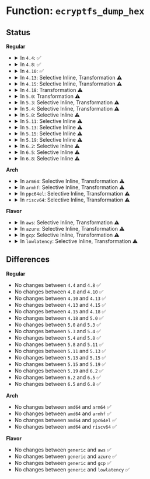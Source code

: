 # Function: <code>ecryptfs_dump_hex</code>

## Status
<b>Regular</b>
<ul>
<li>
<details>
<summary>In <code>4.4</code>: ✅</summary>

```c
void ecryptfs_dump_hex(char *data, int bytes);
```

**Collision:** Unique Global

**Inline:** No

**Transformation:** False

**Instances:**

```
In fs/ecryptfs/debug.c (ffffffff8130b090)
Location: fs/ecryptfs/debug.c:98
Inline: False
Direct callers:
  - fs/ecryptfs/crypto.c:crypt_scatterlist
  - fs/ecryptfs/crypto.c:ecryptfs_derive_iv
  - fs/ecryptfs/crypto.c:ecryptfs_derive_iv
  - fs/ecryptfs/crypto.c:ecryptfs_derive_iv
  - fs/ecryptfs/crypto.c:ecryptfs_new_file_context
  - fs/ecryptfs/keystore.c:decrypt_passphrase_encrypted_session_key
  - fs/ecryptfs/keystore.c:decrypt_passphrase_encrypted_session_key
  - fs/ecryptfs/keystore.c:decrypt_pki_encrypted_session_key
  - fs/ecryptfs/keystore.c:write_tag_3_packet
  - fs/ecryptfs/keystore.c:write_tag_3_packet
  - fs/ecryptfs/keystore.c:write_tag_3_packet
  - fs/ecryptfs/keystore.c:ecryptfs_generate_key_packet_set
  - fs/ecryptfs/debug.c:ecryptfs_dump_auth_tok
  - fs/ecryptfs/debug.c:ecryptfs_dump_auth_tok
```
**Symbols:**

```
ffffffff8130b090-ffffffff8130b122: ecryptfs_dump_hex (STB_GLOBAL)
```
</details>
</li>
<li>
<details>
<summary>In <code>4.8</code>: ✅</summary>

```c
void ecryptfs_dump_hex(char *data, int bytes);
```

**Collision:** Unique Global

**Inline:** No

**Transformation:** False

**Instances:**

```
In fs/ecryptfs/debug.c (ffffffff8133f2f0)
Location: fs/ecryptfs/debug.c:98
Inline: False
Direct callers:
  - fs/ecryptfs/crypto.c:ecryptfs_new_file_context
  - fs/ecryptfs/crypto.c:crypt_scatterlist
  - fs/ecryptfs/crypto.c:ecryptfs_derive_iv
  - fs/ecryptfs/crypto.c:ecryptfs_derive_iv
  - fs/ecryptfs/crypto.c:ecryptfs_derive_iv
  - fs/ecryptfs/keystore.c:ecryptfs_generate_key_packet_set
  - fs/ecryptfs/keystore.c:write_tag_3_packet
  - fs/ecryptfs/keystore.c:write_tag_3_packet
  - fs/ecryptfs/keystore.c:write_tag_3_packet
  - fs/ecryptfs/keystore.c:decrypt_passphrase_encrypted_session_key
  - fs/ecryptfs/keystore.c:decrypt_passphrase_encrypted_session_key
  - fs/ecryptfs/keystore.c:decrypt_pki_encrypted_session_key
  - fs/ecryptfs/debug.c:ecryptfs_dump_auth_tok
  - fs/ecryptfs/debug.c:ecryptfs_dump_auth_tok
```
**Symbols:**

```
ffffffff8133f2f0-ffffffff8133f382: ecryptfs_dump_hex (STB_GLOBAL)
```
</details>
</li>
<li>
<details>
<summary>In <code>4.10</code>: ✅</summary>

```c
void ecryptfs_dump_hex(char *data, int bytes);
```

**Collision:** Unique Global

**Inline:** No

**Transformation:** False

**Instances:**

```
In fs/ecryptfs/debug.c (ffffffff81355070)
Location: fs/ecryptfs/debug.c:98
Inline: False
Direct callers:
  - fs/ecryptfs/crypto.c:ecryptfs_new_file_context
  - fs/ecryptfs/crypto.c:crypt_scatterlist
  - fs/ecryptfs/crypto.c:ecryptfs_derive_iv
  - fs/ecryptfs/crypto.c:ecryptfs_derive_iv
  - fs/ecryptfs/crypto.c:ecryptfs_derive_iv
  - fs/ecryptfs/keystore.c:ecryptfs_generate_key_packet_set
  - fs/ecryptfs/keystore.c:write_tag_3_packet
  - fs/ecryptfs/keystore.c:write_tag_3_packet
  - fs/ecryptfs/keystore.c:write_tag_3_packet
  - fs/ecryptfs/keystore.c:decrypt_passphrase_encrypted_session_key
  - fs/ecryptfs/keystore.c:decrypt_passphrase_encrypted_session_key
  - fs/ecryptfs/keystore.c:decrypt_pki_encrypted_session_key
  - fs/ecryptfs/debug.c:ecryptfs_dump_auth_tok
  - fs/ecryptfs/debug.c:ecryptfs_dump_auth_tok
```
**Symbols:**

```
ffffffff81355070-ffffffff81355102: ecryptfs_dump_hex (STB_GLOBAL)
```
</details>
</li>
<li>
<details>
<summary>In <code>4.13</code>: Selective Inline, Transformation ⚠️</summary>

```c
void ecryptfs_dump_hex(char *data, int bytes);
```

**Collision:** Unique Global

**Inline:** Selective

**Transformation:** True

**Instances:**

```
In fs/ecryptfs/debug.c (ffffffff81369e60)
Location: fs/ecryptfs/debug.c:98
Inline: True
Inline callers:
  - fs/ecryptfs/debug.c:ecryptfs_dump_auth_tok
  - fs/ecryptfs/debug.c:ecryptfs_dump_auth_tok
Direct callers:
  - fs/ecryptfs/crypto.c:ecryptfs_new_file_context
  - fs/ecryptfs/crypto.c:crypt_scatterlist
  - fs/ecryptfs/crypto.c:ecryptfs_derive_iv
  - fs/ecryptfs/crypto.c:ecryptfs_derive_iv
  - fs/ecryptfs/crypto.c:ecryptfs_derive_iv
  - fs/ecryptfs/keystore.c:ecryptfs_generate_key_packet_set
  - fs/ecryptfs/keystore.c:write_tag_3_packet
  - fs/ecryptfs/keystore.c:write_tag_3_packet
  - fs/ecryptfs/keystore.c:write_tag_3_packet
  - fs/ecryptfs/keystore.c:decrypt_passphrase_encrypted_session_key
  - fs/ecryptfs/keystore.c:decrypt_passphrase_encrypted_session_key
  - fs/ecryptfs/keystore.c:decrypt_pki_encrypted_session_key
  - fs/ecryptfs/debug.c:ecryptfs_dump_auth_tok
  - fs/ecryptfs/debug.c:ecryptfs_dump_auth_tok
```
**Symbols:**

```
ffffffff81369c30-ffffffff81369cdd: ecryptfs_dump_hex.part.0 (STB_LOCAL)
ffffffff81369f30-ffffffff81369f4c: ecryptfs_dump_hex (STB_GLOBAL)
```
</details>
</li>
<li>
<details>
<summary>In <code>4.15</code>: Selective Inline, Transformation ⚠️</summary>

```c
void ecryptfs_dump_hex(char *data, int bytes);
```

**Collision:** Unique Global

**Inline:** Selective

**Transformation:** True

**Instances:**

```
In fs/ecryptfs/debug.c (ffffffff8138ea23)
Location: fs/ecryptfs/debug.c:98
Inline: True
Inline callers:
  - fs/ecryptfs/debug.c:ecryptfs_dump_auth_tok
  - fs/ecryptfs/debug.c:ecryptfs_dump_auth_tok
Direct callers:
  - fs/ecryptfs/crypto.c:ecryptfs_new_file_context
  - fs/ecryptfs/crypto.c:crypt_scatterlist
  - fs/ecryptfs/crypto.c:ecryptfs_derive_iv
  - fs/ecryptfs/crypto.c:ecryptfs_derive_iv
  - fs/ecryptfs/crypto.c:ecryptfs_derive_iv
  - fs/ecryptfs/keystore.c:ecryptfs_generate_key_packet_set
  - fs/ecryptfs/keystore.c:write_tag_3_packet
  - fs/ecryptfs/keystore.c:write_tag_3_packet
  - fs/ecryptfs/keystore.c:write_tag_3_packet
  - fs/ecryptfs/keystore.c:decrypt_passphrase_encrypted_session_key
  - fs/ecryptfs/keystore.c:decrypt_passphrase_encrypted_session_key
  - fs/ecryptfs/keystore.c:decrypt_pki_encrypted_session_key
  - fs/ecryptfs/debug.c:ecryptfs_dump_auth_tok
  - fs/ecryptfs/debug.c:ecryptfs_dump_auth_tok
```
**Symbols:**

```
ffffffff8138e7f0-ffffffff8138e89d: ecryptfs_dump_hex.part.0 (STB_LOCAL)
ffffffff8138eaf0-ffffffff8138eb0c: ecryptfs_dump_hex (STB_GLOBAL)
```
</details>
</li>
<li>
<details>
<summary>In <code>4.18</code>: Transformation ⚠️</summary>

```c
void ecryptfs_dump_hex(char *data, int bytes);
```

**Collision:** Unique Global

**Inline:** No

**Transformation:** True

**Instances:**

```
In fs/ecryptfs/debug.c (0)
Location: fs/ecryptfs/debug.c:98
Inline: False
Direct callers:
  - fs/ecryptfs/crypto.c:ecryptfs_new_file_context
  - fs/ecryptfs/crypto.c:crypt_scatterlist
  - fs/ecryptfs/crypto.c:ecryptfs_derive_iv
  - fs/ecryptfs/crypto.c:ecryptfs_derive_iv
  - fs/ecryptfs/crypto.c:ecryptfs_derive_iv
  - fs/ecryptfs/keystore.c:ecryptfs_generate_key_packet_set
  - fs/ecryptfs/keystore.c:write_tag_3_packet
  - fs/ecryptfs/keystore.c:write_tag_3_packet
  - fs/ecryptfs/keystore.c:write_tag_3_packet
  - fs/ecryptfs/keystore.c:decrypt_passphrase_encrypted_session_key
  - fs/ecryptfs/keystore.c:decrypt_passphrase_encrypted_session_key
  - fs/ecryptfs/keystore.c:decrypt_pki_encrypted_session_key
  - fs/ecryptfs/debug.c:ecryptfs_dump_auth_tok
  - fs/ecryptfs/debug.c:ecryptfs_dump_auth_tok
```
**Symbols:**

```
ffffffff813bdb35-ffffffff813bdbb0: ecryptfs_dump_hex.cold.0 (STB_LOCAL)
ffffffff813bd8b0-ffffffff813bd8e9: ecryptfs_dump_hex (STB_GLOBAL)
```
</details>
</li>
<li>
<details>
<summary>In <code>5.0</code>: Transformation ⚠️</summary>

```c
void ecryptfs_dump_hex(char *data, int bytes);
```

**Collision:** Unique Global

**Inline:** No

**Transformation:** True

**Instances:**

```
In fs/ecryptfs/debug.c (0)
Location: fs/ecryptfs/debug.c:98
Inline: False
Direct callers:
  - fs/ecryptfs/crypto.c:ecryptfs_new_file_context
  - fs/ecryptfs/crypto.c:crypt_scatterlist
  - fs/ecryptfs/crypto.c:ecryptfs_derive_iv
  - fs/ecryptfs/crypto.c:ecryptfs_derive_iv
  - fs/ecryptfs/crypto.c:ecryptfs_derive_iv
  - fs/ecryptfs/keystore.c:ecryptfs_generate_key_packet_set
  - fs/ecryptfs/keystore.c:write_tag_3_packet
  - fs/ecryptfs/keystore.c:write_tag_3_packet
  - fs/ecryptfs/keystore.c:write_tag_3_packet
  - fs/ecryptfs/keystore.c:decrypt_passphrase_encrypted_session_key
  - fs/ecryptfs/keystore.c:decrypt_passphrase_encrypted_session_key
  - fs/ecryptfs/keystore.c:decrypt_pki_encrypted_session_key
  - fs/ecryptfs/debug.c:ecryptfs_dump_auth_tok
  - fs/ecryptfs/debug.c:ecryptfs_dump_auth_tok
```
**Symbols:**

```
ffffffff813d7175-ffffffff813d71f0: ecryptfs_dump_hex.cold.0 (STB_LOCAL)
ffffffff813d6ef0-ffffffff813d6f29: ecryptfs_dump_hex (STB_GLOBAL)
```
</details>
</li>
<li>
<details>
<summary>In <code>5.3</code>: Selective Inline, Transformation ⚠️</summary>

```c
void ecryptfs_dump_hex(char *data, int bytes);
```

**Collision:** Unique Global

**Inline:** Selective

**Transformation:** True

**Instances:**

```
In fs/ecryptfs/debug.c (ffffffff81401a6a)
Location: fs/ecryptfs/debug.c:84
Inline: True
Inline callers:
  - fs/ecryptfs/debug.c:ecryptfs_dump_auth_tok
  - fs/ecryptfs/debug.c:ecryptfs_dump_auth_tok
Direct callers:
  - fs/ecryptfs/crypto.c:ecryptfs_new_file_context
  - fs/ecryptfs/crypto.c:crypt_scatterlist
  - fs/ecryptfs/crypto.c:ecryptfs_derive_iv
  - fs/ecryptfs/crypto.c:ecryptfs_derive_iv
  - fs/ecryptfs/crypto.c:ecryptfs_derive_iv
  - fs/ecryptfs/keystore.c:ecryptfs_generate_key_packet_set
  - fs/ecryptfs/keystore.c:write_tag_3_packet
  - fs/ecryptfs/keystore.c:write_tag_3_packet
  - fs/ecryptfs/keystore.c:write_tag_3_packet
  - fs/ecryptfs/keystore.c:decrypt_passphrase_encrypted_session_key
  - fs/ecryptfs/keystore.c:decrypt_passphrase_encrypted_session_key
  - fs/ecryptfs/keystore.c:decrypt_pki_encrypted_session_key
  - fs/ecryptfs/debug.c:ecryptfs_dump_auth_tok
  - fs/ecryptfs/debug.c:ecryptfs_dump_auth_tok
```
**Symbols:**

```
ffffffff814018b0-ffffffff814018e9: ecryptfs_dump_hex.part.0 (STB_LOCAL)
ffffffff81401b40-ffffffff81401b5b: ecryptfs_dump_hex (STB_GLOBAL)
```
</details>
</li>
<li>
<details>
<summary>In <code>5.4</code>: Selective Inline, Transformation ⚠️</summary>

```c
void ecryptfs_dump_hex(char *data, int bytes);
```

**Collision:** Unique Global

**Inline:** Selective

**Transformation:** True

**Instances:**

```
In fs/ecryptfs/debug.c (ffffffff8141b95a)
Location: fs/ecryptfs/debug.c:84
Inline: True
Inline callers:
  - fs/ecryptfs/debug.c:ecryptfs_dump_auth_tok
  - fs/ecryptfs/debug.c:ecryptfs_dump_auth_tok
Direct callers:
  - fs/ecryptfs/crypto.c:ecryptfs_new_file_context
  - fs/ecryptfs/crypto.c:crypt_scatterlist
  - fs/ecryptfs/crypto.c:ecryptfs_derive_iv
  - fs/ecryptfs/crypto.c:ecryptfs_derive_iv
  - fs/ecryptfs/crypto.c:ecryptfs_derive_iv
  - fs/ecryptfs/keystore.c:ecryptfs_generate_key_packet_set
  - fs/ecryptfs/keystore.c:write_tag_3_packet
  - fs/ecryptfs/keystore.c:write_tag_3_packet
  - fs/ecryptfs/keystore.c:write_tag_3_packet
  - fs/ecryptfs/keystore.c:decrypt_passphrase_encrypted_session_key
  - fs/ecryptfs/keystore.c:decrypt_passphrase_encrypted_session_key
  - fs/ecryptfs/keystore.c:decrypt_pki_encrypted_session_key
  - fs/ecryptfs/debug.c:ecryptfs_dump_auth_tok
  - fs/ecryptfs/debug.c:ecryptfs_dump_auth_tok
```
**Symbols:**

```
ffffffff8141b7a0-ffffffff8141b7d9: ecryptfs_dump_hex.part.0 (STB_LOCAL)
ffffffff8141ba30-ffffffff8141ba4b: ecryptfs_dump_hex (STB_GLOBAL)
```
</details>
</li>
<li>
<details>
<summary>In <code>5.8</code>: Selective Inline ⚠️</summary>

```c
void ecryptfs_dump_hex(char *data, int bytes);
```

**Collision:** Unique Global

**Inline:** Selective

**Transformation:** False

**Instances:**

```
In fs/ecryptfs/debug.c (ffffffff8146a413)
Location: fs/ecryptfs/debug.c:84
Inline: True
Inline callers:
  - fs/ecryptfs/debug.c:ecryptfs_dump_auth_tok
  - fs/ecryptfs/debug.c:ecryptfs_dump_auth_tok
  - fs/ecryptfs/debug.c:ecryptfs_dump_auth_tok
  - fs/ecryptfs/debug.c:ecryptfs_dump_auth_tok
Direct callers:
  - fs/ecryptfs/crypto.c:ecryptfs_new_file_context
  - fs/ecryptfs/crypto.c:crypt_scatterlist
  - fs/ecryptfs/crypto.c:ecryptfs_derive_iv
  - fs/ecryptfs/crypto.c:ecryptfs_derive_iv
  - fs/ecryptfs/crypto.c:ecryptfs_derive_iv
  - fs/ecryptfs/keystore.c:write_tag_3_packet
  - fs/ecryptfs/keystore.c:write_tag_3_packet
  - fs/ecryptfs/keystore.c:write_tag_3_packet
  - fs/ecryptfs/keystore.c:write_tag_1_packet
  - fs/ecryptfs/keystore.c:decrypt_passphrase_encrypted_session_key
  - fs/ecryptfs/keystore.c:decrypt_passphrase_encrypted_session_key
  - fs/ecryptfs/keystore.c:decrypt_pki_encrypted_session_key
```
**Symbols:**

```
ffffffff8146a530-ffffffff8146a574: ecryptfs_dump_hex (STB_GLOBAL)
```
</details>
</li>
<li>
<details>
<summary>In <code>5.11</code>: Selective Inline ⚠️</summary>

```c
void ecryptfs_dump_hex(char *data, int bytes);
```

**Collision:** Unique Global

**Inline:** Selective

**Transformation:** False

**Instances:**

```
In fs/ecryptfs/debug.c (ffffffff81484e83)
Location: fs/ecryptfs/debug.c:84
Inline: True
Inline callers:
  - fs/ecryptfs/debug.c:ecryptfs_dump_auth_tok
  - fs/ecryptfs/debug.c:ecryptfs_dump_auth_tok
  - fs/ecryptfs/debug.c:ecryptfs_dump_auth_tok
  - fs/ecryptfs/debug.c:ecryptfs_dump_auth_tok
Direct callers:
  - fs/ecryptfs/crypto.c:ecryptfs_new_file_context
  - fs/ecryptfs/crypto.c:crypt_scatterlist
  - fs/ecryptfs/crypto.c:ecryptfs_derive_iv
  - fs/ecryptfs/crypto.c:ecryptfs_derive_iv
  - fs/ecryptfs/crypto.c:ecryptfs_derive_iv
  - fs/ecryptfs/keystore.c:write_tag_3_packet
  - fs/ecryptfs/keystore.c:write_tag_3_packet
  - fs/ecryptfs/keystore.c:write_tag_3_packet
  - fs/ecryptfs/keystore.c:write_tag_1_packet
  - fs/ecryptfs/keystore.c:decrypt_passphrase_encrypted_session_key
  - fs/ecryptfs/keystore.c:decrypt_passphrase_encrypted_session_key
  - fs/ecryptfs/keystore.c:decrypt_pki_encrypted_session_key
```
**Symbols:**

```
ffffffff81484fa0-ffffffff81484fe4: ecryptfs_dump_hex (STB_GLOBAL)
```
</details>
</li>
<li>
<details>
<summary>In <code>5.13</code>: Selective Inline ⚠️</summary>

```c
void ecryptfs_dump_hex(char *data, int bytes);
```

**Collision:** Unique Global

**Inline:** Selective

**Transformation:** False

**Instances:**

```
In fs/ecryptfs/debug.c (ffffffff8148a933)
Location: fs/ecryptfs/debug.c:84
Inline: True
Inline callers:
  - fs/ecryptfs/debug.c:ecryptfs_dump_auth_tok
  - fs/ecryptfs/debug.c:ecryptfs_dump_auth_tok
  - fs/ecryptfs/debug.c:ecryptfs_dump_auth_tok
  - fs/ecryptfs/debug.c:ecryptfs_dump_auth_tok
Direct callers:
  - fs/ecryptfs/crypto.c:ecryptfs_new_file_context
  - fs/ecryptfs/crypto.c:crypt_scatterlist
  - fs/ecryptfs/crypto.c:ecryptfs_derive_iv
  - fs/ecryptfs/crypto.c:ecryptfs_derive_iv
  - fs/ecryptfs/crypto.c:ecryptfs_derive_iv
  - fs/ecryptfs/keystore.c:write_tag_3_packet
  - fs/ecryptfs/keystore.c:write_tag_3_packet
  - fs/ecryptfs/keystore.c:write_tag_3_packet
  - fs/ecryptfs/keystore.c:write_tag_1_packet
  - fs/ecryptfs/keystore.c:decrypt_passphrase_encrypted_session_key
  - fs/ecryptfs/keystore.c:decrypt_passphrase_encrypted_session_key
  - fs/ecryptfs/keystore.c:decrypt_pki_encrypted_session_key
```
**Symbols:**

```
ffffffff8148aa50-ffffffff8148aa94: ecryptfs_dump_hex (STB_GLOBAL)
```
</details>
</li>
<li>
<details>
<summary>In <code>5.15</code>: Selective Inline ⚠️</summary>

```c
void ecryptfs_dump_hex(char *data, int bytes);
```

**Collision:** Unique Global

**Inline:** Selective

**Transformation:** False

**Instances:**

```
In fs/ecryptfs/debug.c (ffffffff814e2133)
Location: fs/ecryptfs/debug.c:84
Inline: True
Inline callers:
  - fs/ecryptfs/debug.c:ecryptfs_dump_auth_tok
  - fs/ecryptfs/debug.c:ecryptfs_dump_auth_tok
  - fs/ecryptfs/debug.c:ecryptfs_dump_auth_tok
  - fs/ecryptfs/debug.c:ecryptfs_dump_auth_tok
Direct callers:
  - fs/ecryptfs/crypto.c:ecryptfs_new_file_context
  - fs/ecryptfs/crypto.c:crypt_scatterlist
  - fs/ecryptfs/crypto.c:ecryptfs_derive_iv
  - fs/ecryptfs/crypto.c:ecryptfs_derive_iv
  - fs/ecryptfs/crypto.c:ecryptfs_derive_iv
  - fs/ecryptfs/keystore.c:write_tag_3_packet
  - fs/ecryptfs/keystore.c:write_tag_3_packet
  - fs/ecryptfs/keystore.c:write_tag_3_packet
  - fs/ecryptfs/keystore.c:write_tag_1_packet
  - fs/ecryptfs/keystore.c:decrypt_passphrase_encrypted_session_key
  - fs/ecryptfs/keystore.c:decrypt_passphrase_encrypted_session_key
  - fs/ecryptfs/keystore.c:decrypt_pki_encrypted_session_key
```
**Symbols:**

```
ffffffff814e2250-ffffffff814e2294: ecryptfs_dump_hex (STB_GLOBAL)
```
</details>
</li>
<li>
<details>
<summary>In <code>5.19</code>: Selective Inline ⚠️</summary>

```c
void ecryptfs_dump_hex(char *data, int bytes);
```

**Collision:** Unique Global

**Inline:** Selective

**Transformation:** False

**Instances:**

```
In fs/ecryptfs/debug.c (ffffffff81570389)
Location: fs/ecryptfs/debug.c:84
Inline: True
Inline callers:
  - fs/ecryptfs/debug.c:ecryptfs_dump_auth_tok
  - fs/ecryptfs/debug.c:ecryptfs_dump_auth_tok
  - fs/ecryptfs/debug.c:ecryptfs_dump_auth_tok
  - fs/ecryptfs/debug.c:ecryptfs_dump_auth_tok
Direct callers:
  - fs/ecryptfs/crypto.c:ecryptfs_new_file_context
  - fs/ecryptfs/crypto.c:crypt_scatterlist
  - fs/ecryptfs/crypto.c:ecryptfs_derive_iv
  - fs/ecryptfs/crypto.c:ecryptfs_derive_iv
  - fs/ecryptfs/crypto.c:ecryptfs_derive_iv
  - fs/ecryptfs/keystore.c:write_tag_3_packet
  - fs/ecryptfs/keystore.c:write_tag_3_packet
  - fs/ecryptfs/keystore.c:write_tag_3_packet
  - fs/ecryptfs/keystore.c:write_tag_1_packet
  - fs/ecryptfs/keystore.c:decrypt_passphrase_encrypted_session_key
  - fs/ecryptfs/keystore.c:decrypt_passphrase_encrypted_session_key
  - fs/ecryptfs/keystore.c:decrypt_pki_encrypted_session_key
```
**Symbols:**

```
ffffffff815704a0-ffffffff8157050c: ecryptfs_dump_hex (STB_GLOBAL)
```
</details>
</li>
<li>
<details>
<summary>In <code>6.2</code>: Selective Inline ⚠️</summary>

```c
void ecryptfs_dump_hex(char *data, int bytes);
```

**Collision:** Unique Global

**Inline:** Selective

**Transformation:** False

**Instances:**

```
In fs/ecryptfs/debug.c (ffffffff81615289)
Location: fs/ecryptfs/debug.c:84
Inline: True
Inline callers:
  - fs/ecryptfs/debug.c:ecryptfs_dump_auth_tok
  - fs/ecryptfs/debug.c:ecryptfs_dump_auth_tok
  - fs/ecryptfs/debug.c:ecryptfs_dump_auth_tok
  - fs/ecryptfs/debug.c:ecryptfs_dump_auth_tok
Direct callers:
  - fs/ecryptfs/crypto.c:ecryptfs_new_file_context
  - fs/ecryptfs/crypto.c:crypt_scatterlist
  - fs/ecryptfs/crypto.c:ecryptfs_derive_iv
  - fs/ecryptfs/crypto.c:ecryptfs_derive_iv
  - fs/ecryptfs/crypto.c:ecryptfs_derive_iv
  - fs/ecryptfs/keystore.c:write_tag_3_packet
  - fs/ecryptfs/keystore.c:write_tag_3_packet
  - fs/ecryptfs/keystore.c:write_tag_3_packet
  - fs/ecryptfs/keystore.c:write_tag_1_packet
  - fs/ecryptfs/keystore.c:decrypt_passphrase_encrypted_session_key
  - fs/ecryptfs/keystore.c:decrypt_passphrase_encrypted_session_key
  - fs/ecryptfs/keystore.c:decrypt_pki_encrypted_session_key
```
**Symbols:**

```
ffffffff816153b0-ffffffff8161541c: ecryptfs_dump_hex (STB_GLOBAL)
```
</details>
</li>
<li>
<details>
<summary>In <code>6.5</code>: Selective Inline ⚠️</summary>

```c
void ecryptfs_dump_hex(char *data, int bytes);
```

**Collision:** Unique Global

**Inline:** Selective

**Transformation:** False

**Instances:**

```
In fs/ecryptfs/debug.c (ffffffff8164d319)
Location: fs/ecryptfs/debug.c:84
Inline: True
Inline callers:
  - fs/ecryptfs/debug.c:ecryptfs_dump_auth_tok
  - fs/ecryptfs/debug.c:ecryptfs_dump_auth_tok
  - fs/ecryptfs/debug.c:ecryptfs_dump_auth_tok
  - fs/ecryptfs/debug.c:ecryptfs_dump_auth_tok
Direct callers:
  - fs/ecryptfs/crypto.c:ecryptfs_new_file_context
  - fs/ecryptfs/crypto.c:crypt_scatterlist
  - fs/ecryptfs/crypto.c:ecryptfs_derive_iv
  - fs/ecryptfs/crypto.c:ecryptfs_derive_iv
  - fs/ecryptfs/crypto.c:ecryptfs_derive_iv
  - fs/ecryptfs/keystore.c:write_tag_3_packet
  - fs/ecryptfs/keystore.c:write_tag_3_packet
  - fs/ecryptfs/keystore.c:write_tag_3_packet
  - fs/ecryptfs/keystore.c:write_tag_1_packet
  - fs/ecryptfs/keystore.c:decrypt_passphrase_encrypted_session_key
  - fs/ecryptfs/keystore.c:decrypt_passphrase_encrypted_session_key
  - fs/ecryptfs/keystore.c:decrypt_pki_encrypted_session_key
```
**Symbols:**

```
ffffffff8164d440-ffffffff8164d4ac: ecryptfs_dump_hex (STB_GLOBAL)
```
</details>
</li>
<li>
<details>
<summary>In <code>6.8</code>: Selective Inline ⚠️</summary>

```c
void ecryptfs_dump_hex(char *data, int bytes);
```

**Collision:** Unique Global

**Inline:** Selective

**Transformation:** False

**Instances:**

```
In fs/ecryptfs/debug.c (ffffffff81686849)
Location: fs/ecryptfs/debug.c:84
Inline: True
Inline callers:
  - fs/ecryptfs/debug.c:ecryptfs_dump_auth_tok
  - fs/ecryptfs/debug.c:ecryptfs_dump_auth_tok
  - fs/ecryptfs/debug.c:ecryptfs_dump_auth_tok
  - fs/ecryptfs/debug.c:ecryptfs_dump_auth_tok
Direct callers:
  - fs/ecryptfs/crypto.c:ecryptfs_new_file_context
  - fs/ecryptfs/crypto.c:crypt_scatterlist
  - fs/ecryptfs/crypto.c:ecryptfs_derive_iv
  - fs/ecryptfs/crypto.c:ecryptfs_derive_iv
  - fs/ecryptfs/crypto.c:ecryptfs_derive_iv
  - fs/ecryptfs/keystore.c:write_tag_3_packet
  - fs/ecryptfs/keystore.c:write_tag_3_packet
  - fs/ecryptfs/keystore.c:write_tag_3_packet
  - fs/ecryptfs/keystore.c:write_tag_1_packet
  - fs/ecryptfs/keystore.c:decrypt_passphrase_encrypted_session_key
  - fs/ecryptfs/keystore.c:decrypt_passphrase_encrypted_session_key
  - fs/ecryptfs/keystore.c:decrypt_pki_encrypted_session_key
```
**Symbols:**

```
ffffffff81686970-ffffffff816869dc: ecryptfs_dump_hex (STB_GLOBAL)
```
</details>
</li>
</ul>
<b>Arch</b>
<ul>
<li>
<details>
<summary>In <code>arm64</code>: Selective Inline, Transformation ⚠️</summary>

```c
void ecryptfs_dump_hex(char *data, int bytes);
```

**Collision:** Unique Global

**Inline:** Selective

**Transformation:** True

**Instances:**

```
In fs/ecryptfs/debug.c (ffff8000104fce24)
Location: fs/ecryptfs/debug.c:84
Inline: True
Inline callers:
  - fs/ecryptfs/debug.c:ecryptfs_dump_auth_tok
  - fs/ecryptfs/debug.c:ecryptfs_dump_auth_tok
Direct callers:
  - fs/ecryptfs/crypto.c:ecryptfs_new_file_context
  - fs/ecryptfs/crypto.c:crypt_scatterlist
  - fs/ecryptfs/crypto.c:ecryptfs_derive_iv
  - fs/ecryptfs/crypto.c:ecryptfs_derive_iv
  - fs/ecryptfs/crypto.c:ecryptfs_derive_iv
  - fs/ecryptfs/keystore.c:ecryptfs_generate_key_packet_set
  - fs/ecryptfs/keystore.c:write_tag_3_packet
  - fs/ecryptfs/keystore.c:write_tag_3_packet
  - fs/ecryptfs/keystore.c:write_tag_3_packet
  - fs/ecryptfs/keystore.c:decrypt_passphrase_encrypted_session_key
  - fs/ecryptfs/keystore.c:decrypt_passphrase_encrypted_session_key
  - fs/ecryptfs/keystore.c:decrypt_pki_encrypted_session_key
  - fs/ecryptfs/debug.c:ecryptfs_dump_auth_tok
  - fs/ecryptfs/debug.c:ecryptfs_dump_auth_tok
```
**Symbols:**

```
ffff8000104fcbe8-ffff8000104fcc3c: ecryptfs_dump_hex.part.0 (STB_LOCAL)
ffff8000104fce80-ffff8000104fcec4: ecryptfs_dump_hex (STB_GLOBAL)
```
</details>
</li>
<li>
<details>
<summary>In <code>armhf</code>: Selective Inline, Transformation ⚠️</summary>

```c
void ecryptfs_dump_hex(char *data, int bytes);
```

**Collision:** Unique Global

**Inline:** Selective

**Transformation:** True

**Instances:**

```
In fs/ecryptfs/debug.c (c06ba43c)
Location: fs/ecryptfs/debug.c:84
Inline: True
Inline callers:
  - fs/ecryptfs/debug.c:ecryptfs_dump_auth_tok
  - fs/ecryptfs/debug.c:ecryptfs_dump_auth_tok
Direct callers:
  - fs/ecryptfs/crypto.c:ecryptfs_new_file_context
  - fs/ecryptfs/crypto.c:crypt_extent
  - fs/ecryptfs/crypto.c:ecryptfs_derive_iv
  - fs/ecryptfs/crypto.c:ecryptfs_derive_iv
  - fs/ecryptfs/crypto.c:ecryptfs_derive_iv
  - fs/ecryptfs/keystore.c:ecryptfs_generate_key_packet_set
  - fs/ecryptfs/keystore.c:write_tag_3_packet
  - fs/ecryptfs/keystore.c:write_tag_3_packet
  - fs/ecryptfs/keystore.c:write_tag_3_packet
  - fs/ecryptfs/keystore.c:decrypt_passphrase_encrypted_session_key
  - fs/ecryptfs/keystore.c:decrypt_passphrase_encrypted_session_key
  - fs/ecryptfs/keystore.c:decrypt_pki_encrypted_session_key
  - fs/ecryptfs/debug.c:ecryptfs_dump_auth_tok
  - fs/ecryptfs/debug.c:ecryptfs_dump_auth_tok
```
**Symbols:**

```
c06ba238-c06ba28c: ecryptfs_dump_hex.part.0 (STB_LOCAL)
c06ba510-c06ba540: ecryptfs_dump_hex (STB_GLOBAL)
```
</details>
</li>
<li>
<details>
<summary>In <code>ppc64el</code>: Selective Inline, Transformation ⚠️</summary>

```c
void ecryptfs_dump_hex(char *data, int bytes);
```

**Collision:** Unique Global

**Inline:** Selective

**Transformation:** True

**Instances:**

```
In fs/ecryptfs/debug.c (c00000000063ffac)
Location: fs/ecryptfs/debug.c:84
Inline: True
Inline callers:
  - fs/ecryptfs/debug.c:ecryptfs_dump_auth_tok
  - fs/ecryptfs/debug.c:ecryptfs_dump_auth_tok
Direct callers:
  - fs/ecryptfs/crypto.c:ecryptfs_new_file_context
  - fs/ecryptfs/crypto.c:crypt_scatterlist
  - fs/ecryptfs/crypto.c:ecryptfs_derive_iv
  - fs/ecryptfs/crypto.c:ecryptfs_derive_iv
  - fs/ecryptfs/crypto.c:ecryptfs_derive_iv
  - fs/ecryptfs/keystore.c:ecryptfs_generate_key_packet_set
  - fs/ecryptfs/keystore.c:write_tag_3_packet
  - fs/ecryptfs/keystore.c:write_tag_3_packet
  - fs/ecryptfs/keystore.c:write_tag_3_packet
  - fs/ecryptfs/keystore.c:decrypt_passphrase_encrypted_session_key
  - fs/ecryptfs/keystore.c:decrypt_passphrase_encrypted_session_key
  - fs/ecryptfs/keystore.c:decrypt_pki_encrypted_session_key
  - fs/ecryptfs/debug.c:ecryptfs_dump_auth_tok
  - fs/ecryptfs/debug.c:ecryptfs_dump_auth_tok
```
**Symbols:**

```
c00000000063fcc0-c00000000063fd1c: ecryptfs_dump_hex.part.0 (STB_LOCAL)
c000000000640030-c000000000640058: ecryptfs_dump_hex (STB_GLOBAL)
```
</details>
</li>
<li>
<details>
<summary>In <code>riscv64</code>: Selective Inline, Transformation ⚠️</summary>

```c
void ecryptfs_dump_hex(char *data, int bytes);
```

**Collision:** Unique Global

**Inline:** Selective

**Transformation:** True

**Instances:**

```
In fs/ecryptfs/debug.c (ffffffe00036b49c)
Location: fs/ecryptfs/debug.c:84
Inline: True
Inline callers:
  - fs/ecryptfs/debug.c:ecryptfs_dump_auth_tok
  - fs/ecryptfs/debug.c:ecryptfs_dump_auth_tok
Direct callers:
  - fs/ecryptfs/crypto.c:ecryptfs_new_file_context
  - fs/ecryptfs/crypto.c:crypt_scatterlist
  - fs/ecryptfs/crypto.c:ecryptfs_derive_iv
  - fs/ecryptfs/crypto.c:ecryptfs_derive_iv
  - fs/ecryptfs/crypto.c:ecryptfs_derive_iv
  - fs/ecryptfs/keystore.c:ecryptfs_generate_key_packet_set
  - fs/ecryptfs/keystore.c:write_tag_3_packet
  - fs/ecryptfs/keystore.c:write_tag_3_packet
  - fs/ecryptfs/keystore.c:write_tag_3_packet
  - fs/ecryptfs/keystore.c:decrypt_passphrase_encrypted_session_key
  - fs/ecryptfs/keystore.c:decrypt_passphrase_encrypted_session_key
  - fs/ecryptfs/keystore.c:decrypt_pki_encrypted_session_key
  - fs/ecryptfs/debug.c:ecryptfs_dump_auth_tok
  - fs/ecryptfs/debug.c:ecryptfs_dump_auth_tok
```
**Symbols:**

```
ffffffe00036b292-ffffffe00036b2dc: ecryptfs_dump_hex.part.0 (STB_LOCAL)
ffffffe00036b5fc-ffffffe00036b63a: ecryptfs_dump_hex (STB_GLOBAL)
```
</details>
</li>
</ul>
<b>Flavor</b>
<ul>
<li>
<details>
<summary>In <code>aws</code>: Selective Inline, Transformation ⚠️</summary>

```c
void ecryptfs_dump_hex(char *data, int bytes);
```

**Collision:** Unique Global

**Inline:** Selective

**Transformation:** True

**Instances:**

```
In fs/ecryptfs/debug.c (ffffffff81413f3a)
Location: fs/ecryptfs/debug.c:84
Inline: True
Inline callers:
  - fs/ecryptfs/debug.c:ecryptfs_dump_auth_tok
  - fs/ecryptfs/debug.c:ecryptfs_dump_auth_tok
Direct callers:
  - fs/ecryptfs/crypto.c:ecryptfs_new_file_context
  - fs/ecryptfs/crypto.c:crypt_scatterlist
  - fs/ecryptfs/crypto.c:ecryptfs_derive_iv
  - fs/ecryptfs/crypto.c:ecryptfs_derive_iv
  - fs/ecryptfs/crypto.c:ecryptfs_derive_iv
  - fs/ecryptfs/keystore.c:ecryptfs_generate_key_packet_set
  - fs/ecryptfs/keystore.c:write_tag_3_packet
  - fs/ecryptfs/keystore.c:write_tag_3_packet
  - fs/ecryptfs/keystore.c:write_tag_3_packet
  - fs/ecryptfs/keystore.c:decrypt_passphrase_encrypted_session_key
  - fs/ecryptfs/keystore.c:decrypt_passphrase_encrypted_session_key
  - fs/ecryptfs/keystore.c:decrypt_pki_encrypted_session_key
  - fs/ecryptfs/debug.c:ecryptfs_dump_auth_tok
  - fs/ecryptfs/debug.c:ecryptfs_dump_auth_tok
```
**Symbols:**

```
ffffffff81413d80-ffffffff81413db9: ecryptfs_dump_hex.part.0 (STB_LOCAL)
ffffffff81414010-ffffffff8141402b: ecryptfs_dump_hex (STB_GLOBAL)
```
</details>
</li>
<li>
<details>
<summary>In <code>azure</code>: Selective Inline, Transformation ⚠️</summary>

```c
void ecryptfs_dump_hex(char *data, int bytes);
```

**Collision:** Unique Global

**Inline:** Selective

**Transformation:** True

**Instances:**

```
In fs/ecryptfs/debug.c (ffffffff814049ba)
Location: fs/ecryptfs/debug.c:84
Inline: True
Inline callers:
  - fs/ecryptfs/debug.c:ecryptfs_dump_auth_tok
  - fs/ecryptfs/debug.c:ecryptfs_dump_auth_tok
Direct callers:
  - fs/ecryptfs/crypto.c:ecryptfs_new_file_context
  - fs/ecryptfs/crypto.c:crypt_scatterlist
  - fs/ecryptfs/crypto.c:ecryptfs_derive_iv
  - fs/ecryptfs/crypto.c:ecryptfs_derive_iv
  - fs/ecryptfs/crypto.c:ecryptfs_derive_iv
  - fs/ecryptfs/keystore.c:ecryptfs_generate_key_packet_set
  - fs/ecryptfs/keystore.c:write_tag_3_packet
  - fs/ecryptfs/keystore.c:write_tag_3_packet
  - fs/ecryptfs/keystore.c:write_tag_3_packet
  - fs/ecryptfs/keystore.c:decrypt_passphrase_encrypted_session_key
  - fs/ecryptfs/keystore.c:decrypt_passphrase_encrypted_session_key
  - fs/ecryptfs/keystore.c:decrypt_pki_encrypted_session_key
  - fs/ecryptfs/debug.c:ecryptfs_dump_auth_tok
  - fs/ecryptfs/debug.c:ecryptfs_dump_auth_tok
```
**Symbols:**

```
ffffffff81404800-ffffffff81404839: ecryptfs_dump_hex.part.0 (STB_LOCAL)
ffffffff81404a90-ffffffff81404aab: ecryptfs_dump_hex (STB_GLOBAL)
```
</details>
</li>
<li>
<details>
<summary>In <code>gcp</code>: Selective Inline, Transformation ⚠️</summary>

```c
void ecryptfs_dump_hex(char *data, int bytes);
```

**Collision:** Unique Global

**Inline:** Selective

**Transformation:** True

**Instances:**

```
In fs/ecryptfs/debug.c (ffffffff814112ba)
Location: fs/ecryptfs/debug.c:84
Inline: True
Inline callers:
  - fs/ecryptfs/debug.c:ecryptfs_dump_auth_tok
  - fs/ecryptfs/debug.c:ecryptfs_dump_auth_tok
Direct callers:
  - fs/ecryptfs/crypto.c:ecryptfs_new_file_context
  - fs/ecryptfs/crypto.c:crypt_scatterlist
  - fs/ecryptfs/crypto.c:ecryptfs_derive_iv
  - fs/ecryptfs/crypto.c:ecryptfs_derive_iv
  - fs/ecryptfs/crypto.c:ecryptfs_derive_iv
  - fs/ecryptfs/keystore.c:ecryptfs_generate_key_packet_set
  - fs/ecryptfs/keystore.c:write_tag_3_packet
  - fs/ecryptfs/keystore.c:write_tag_3_packet
  - fs/ecryptfs/keystore.c:write_tag_3_packet
  - fs/ecryptfs/keystore.c:decrypt_passphrase_encrypted_session_key
  - fs/ecryptfs/keystore.c:decrypt_passphrase_encrypted_session_key
  - fs/ecryptfs/keystore.c:decrypt_pki_encrypted_session_key
  - fs/ecryptfs/debug.c:ecryptfs_dump_auth_tok
  - fs/ecryptfs/debug.c:ecryptfs_dump_auth_tok
```
**Symbols:**

```
ffffffff81411100-ffffffff81411139: ecryptfs_dump_hex.part.0 (STB_LOCAL)
ffffffff81411390-ffffffff814113ab: ecryptfs_dump_hex (STB_GLOBAL)
```
</details>
</li>
<li>
<details>
<summary>In <code>lowlatency</code>: Selective Inline, Transformation ⚠️</summary>

```c
void ecryptfs_dump_hex(char *data, int bytes);
```

**Collision:** Unique Global

**Inline:** Selective

**Transformation:** True

**Instances:**

```
In fs/ecryptfs/debug.c (ffffffff81426f2a)
Location: fs/ecryptfs/debug.c:84
Inline: True
Inline callers:
  - fs/ecryptfs/debug.c:ecryptfs_dump_auth_tok
  - fs/ecryptfs/debug.c:ecryptfs_dump_auth_tok
Direct callers:
  - fs/ecryptfs/crypto.c:ecryptfs_new_file_context
  - fs/ecryptfs/crypto.c:crypt_scatterlist
  - fs/ecryptfs/crypto.c:ecryptfs_derive_iv
  - fs/ecryptfs/crypto.c:ecryptfs_derive_iv
  - fs/ecryptfs/crypto.c:ecryptfs_derive_iv
  - fs/ecryptfs/keystore.c:ecryptfs_generate_key_packet_set
  - fs/ecryptfs/keystore.c:write_tag_3_packet
  - fs/ecryptfs/keystore.c:write_tag_3_packet
  - fs/ecryptfs/keystore.c:write_tag_3_packet
  - fs/ecryptfs/keystore.c:decrypt_passphrase_encrypted_session_key
  - fs/ecryptfs/keystore.c:decrypt_passphrase_encrypted_session_key
  - fs/ecryptfs/keystore.c:decrypt_pki_encrypted_session_key
  - fs/ecryptfs/debug.c:ecryptfs_dump_auth_tok
  - fs/ecryptfs/debug.c:ecryptfs_dump_auth_tok
```
**Symbols:**

```
ffffffff81426d70-ffffffff81426da9: ecryptfs_dump_hex.part.0 (STB_LOCAL)
ffffffff81427000-ffffffff8142701b: ecryptfs_dump_hex (STB_GLOBAL)
```
</details>
</li>
</ul>

## Differences
<b>Regular</b>
<ul>
<li>
No changes between <code>4.4</code> and <code>4.8</code> ✅
</li>
<li>
No changes between <code>4.8</code> and <code>4.10</code> ✅
</li>
<li>
No changes between <code>4.10</code> and <code>4.13</code> ✅
</li>
<li>
No changes between <code>4.13</code> and <code>4.15</code> ✅
</li>
<li>
No changes between <code>4.15</code> and <code>4.18</code> ✅
</li>
<li>
No changes between <code>4.18</code> and <code>5.0</code> ✅
</li>
<li>
No changes between <code>5.0</code> and <code>5.3</code> ✅
</li>
<li>
No changes between <code>5.3</code> and <code>5.4</code> ✅
</li>
<li>
No changes between <code>5.4</code> and <code>5.8</code> ✅
</li>
<li>
No changes between <code>5.8</code> and <code>5.11</code> ✅
</li>
<li>
No changes between <code>5.11</code> and <code>5.13</code> ✅
</li>
<li>
No changes between <code>5.13</code> and <code>5.15</code> ✅
</li>
<li>
No changes between <code>5.15</code> and <code>5.19</code> ✅
</li>
<li>
No changes between <code>5.19</code> and <code>6.2</code> ✅
</li>
<li>
No changes between <code>6.2</code> and <code>6.5</code> ✅
</li>
<li>
No changes between <code>6.5</code> and <code>6.8</code> ✅
</li>
</ul>
<b>Arch</b>
<ul>
<li>
No changes between <code>amd64</code> and <code>arm64</code> ✅
</li>
<li>
No changes between <code>amd64</code> and <code>armhf</code> ✅
</li>
<li>
No changes between <code>amd64</code> and <code>ppc64el</code> ✅
</li>
<li>
No changes between <code>amd64</code> and <code>riscv64</code> ✅
</li>
</ul>
<b>Flavor</b>
<ul>
<li>
No changes between <code>generic</code> and <code>aws</code> ✅
</li>
<li>
No changes between <code>generic</code> and <code>azure</code> ✅
</li>
<li>
No changes between <code>generic</code> and <code>gcp</code> ✅
</li>
<li>
No changes between <code>generic</code> and <code>lowlatency</code> ✅
</li>
</ul>
